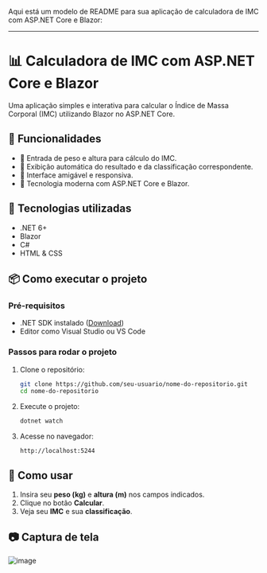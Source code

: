 Aqui está um modelo de README para sua aplicação de calculadora de IMC com ASP.NET Core e Blazor:  

---

# 📊 Calculadora de IMC com ASP.NET Core e Blazor  

Uma aplicação simples e interativa para calcular o Índice de Massa Corporal (IMC) utilizando Blazor no ASP.NET Core.  

## 🚀 Funcionalidades  
- 🔹 Entrada de peso e altura para cálculo do IMC.  
- 🔹 Exibição automática do resultado e da classificação correspondente.  
- 🔹 Interface amigável e responsiva.  
- 🔹 Tecnologia moderna com ASP.NET Core e Blazor.  

## 📌 Tecnologias utilizadas  
- .NET 6+  
- Blazor  
- C#  
- HTML & CSS  

## 📦 Como executar o projeto  

### Pré-requisitos  
- .NET SDK instalado ([Download](https://dotnet.microsoft.com/download))  
- Editor como Visual Studio ou VS Code  

### Passos para rodar o projeto  
1. Clone o repositório:  
   ```bash
   git clone https://github.com/seu-usuario/nome-do-repositorio.git
   cd nome-do-repositorio
   ```
2. Execute o projeto:  
   ```bash
   dotnet watch
   ```
3. Acesse no navegador:  
   ```
   http://localhost:5244
   ```

## 📝 Como usar  
1. Insira seu **peso (kg)** e **altura (m)** nos campos indicados.  
2. Clique no botão **Calcular**.  
3. Veja seu **IMC** e sua **classificação**.  

## 📷 Captura de tela  
![image](https://github.com/user-attachments/assets/75c9c2e3-c2b2-4ab0-85a8-8ce509285c08)



